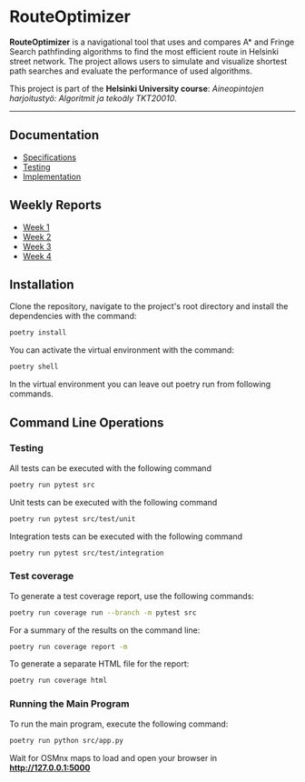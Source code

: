 # RouteOptimizer

  

**RouteOptimizer** is a navigational tool that uses and compares A* and Fringe Search pathfinding algorithms to find the most efficient route in Helsinki street network. The project allows users to simulate and visualize shortest path searches and evaluate the performance of used algorithms.

  

This project is part of the **Helsinki University course**: _Aineopintojen harjoitustyö: Algoritmit ja tekoäly TKT20010_.

---

## Documentation
- [Specifications](./documentation/specifications.md)
- [Testing](./documentation/testing.md)
- [Implementation](./documentation/implementation.md)

## Weekly Reports
- [Week 1](./documentation/week1.md)
- [Week 2](./documentation/week2.md)
- [Week 3](./documentation/week3.md)
- [Week 4](./documentation/week4.md)

## Installation

Clone the repository, navigate to the project's root directory and install the dependencies with the command:
```bash
poetry install
```
You can activate the virtual environment with the command:
```bash
poetry shell
```

In the virtual environment you can leave out poetry run from following commands.

## Command Line Operations
### Testing

All tests can be executed with the following command
```bash
poetry run pytest src
```

Unit tests can be executed with the following command
```bash
poetry run pytest src/test/unit
```

Integration tests can be executed with the following command
```bash
poetry run pytest src/test/integration
```

### Test coverage

To generate a test coverage report, use the following commands:
```bash
poetry run coverage run --branch -m pytest src
```

For a summary of the results on the command line:
```bash
poetry run coverage report -m
```
To generate a separate HTML file for the report:
```bash
poetry run coverage html
```
### Running the Main Program
To run the main program, execute the following command:
```bash
poetry run python src/app.py
```

Wait for OSMnx maps to load and open your browser in **http://127.0.0.1:5000**